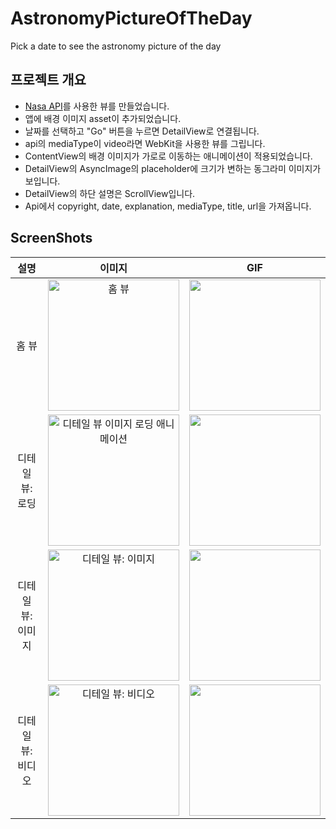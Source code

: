 # AstronomyPictureOfTheDay
Pick a date to see the astronomy picture of the day

## 프로젝트 개요
- [Nasa API](https://api.nasa.gov/)를 사용한 뷰를 만들었습니다.
- 앱에 배경 이미지 asset이 추가되었습니다.
- 날짜를 선택하고 "Go" 버튼을 누르면 DetailView로 연결됩니다.
- api의 mediaType이 video라면 WebKit을 사용한 뷰를 그립니다.
- ContentView의 배경 이미지가 가로로 이동하는 애니메이션이 적용되었습니다.
- DetailView의 AsyncImage의 placeholder에 크기가 변하는 동그라미 이미지가 보입니다.
- DetailView의 하단 설명은 ScrollView입니다.
- Api에서 copyright, date, explanation, mediaType, title, url을 가져옵니다.

## ScreenShots
|설명|이미지|GIF|
|:-:|:-:|:-:|
|홈 뷰|<img width="210" alt="홈 뷰" src="https://github.com/Eunice0927/AstronomyPictureOfTheDay/assets/106911494/a471ab21-f064-40b7-891c-647e51ddf3db">|<img width="210" src="https://github.com/Eunice0927/AstronomyPictureOfTheDay/assets/106911494/9c5655bd-f6f6-4d46-beda-6970446765df">|
|디테일 뷰: 로딩|<img width="210" alt="디테일 뷰 이미지 로딩 애니메이션" src="https://github.com/Eunice0927/AstronomyPictureOfTheDay/assets/106911494/e7eb148e-ce46-4d08-baa3-dc5b155b36a9">|<img width="210" src="https://github.com/Eunice0927/AstronomyPictureOfTheDay/assets/106911494/e4145adb-8749-4596-8024-396b821405c9">|
|디테일 뷰: 이미지|<img width="210" alt="디테일 뷰: 이미지" src="https://github.com/Eunice0927/AstronomyPictureOfTheDay/assets/106911494/74673018-90e8-426c-b6b5-415d46b1a56b">|<img width="210" src="https://github.com/Eunice0927/AstronomyPictureOfTheDay/assets/106911494/1a84bc22-44fb-4149-a855-b9aba5f0bbe2">|
|디테일 뷰: 비디오|<img width="210" alt="디테일 뷰: 비디오" src="https://github.com/Eunice0927/AstronomyPictureOfTheDay/assets/106911494/ad7a33e3-189e-4940-ba19-d255f2dbb8a5">|<img width="210" src="https://github.com/Eunice0927/AstronomyPictureOfTheDay/assets/106911494/b1b6aac7-eee4-4e30-8e94-30103b441f89">|
